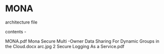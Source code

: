 # MONA

architecture file

contents - 

MONA.pdf
Mona Secure Multi -Owner Data Sharing For Dynamic Groups in the Cloud.docx
arc.jpg
2 Secure Logging As a Service.pdf